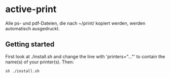 # active-print

Alle ps- und pdf-Dateien, die nach ~/print/<druckername> kopiert werden,
werden automatisch ausgedruckt.

## Getting started

First look at ./install.sh and change the line with 'printers="..."' to
contain the name(s) of your printer(s).
Then:
```
sh ./install.sh
```
